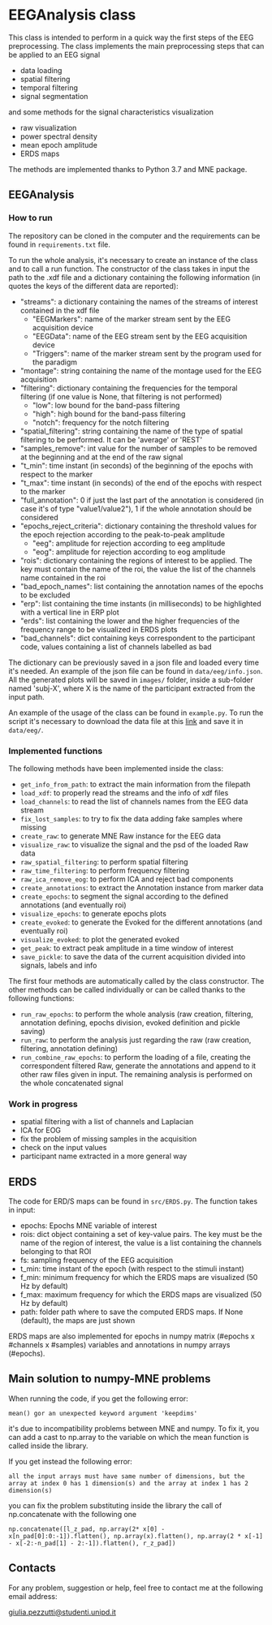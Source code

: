 # EEGAnalysis class

This class is intended to perform in a quick way the first steps of the EEG preprocessing. 
The class implements the main preprocessing steps that can be applied to an EEG signal

* data loading 
* spatial filtering
* temporal filtering
* signal segmentation 

and some methods for the signal characteristics visualization

* raw visualization
* power spectral density
* mean epoch amplitude
* ERDS maps

The methods are implemented thanks to Python 3.7 and MNE package. 

## EEGAnalysis

### How to run

The repository can be cloned in the computer and the requirements can be found in `requirements.txt` file. 

To run the whole analysis, it's necessary to create an instance of the class and to call a run function. 
The constructor of the class takes in input the path to the .xdf file and a dictionary containing the following 
information (in quotes the keys of the different data are reported):

* "streams": a dictionary containing the names of the streams of interest contained in the xdf file
    * "EEGMarkers": name of the marker stream sent by the EEG acquisition device
    * "EEGData": name of the EEG stream sent by the EEG acquisition device
    * "Triggers": name of the marker stream sent by the program used for the paradigm
* "montage": string containing the name of the montage used for the EEG acquisition
* "filtering": dictionary containing the frequencies for the temporal filtering (if one value is None, that filtering is not performed)
    * "low": low bound for the band-pass filtering
    * "high": high bound for the band-pass filtering
    * "notch": frequency for the notch filtering
* "spatial_filtering": string containing the name of the type of spatial filtering to be performed. It can be 'average' or 'REST'
* "samples_remove": int value for the number of samples to be removed at the beginning and at the end of the raw signal
* "t_min": time instant (in seconds) of the beginning of the epochs with respect to the marker
* "t_max": time instant (in seconds) of the end of the epochs with respect to the marker
* "full_annotation": 0 if just the last part of the annotation is considered (in case it's of type "value1/value2"), 1 if the whole annotation should be considered
* "epochs_reject_criteria": dictionary containing the threshold values for the epoch rejection according to the peak-to-peak amplitude
    * "eeg": amplitude for rejection according to eeg amplitude
    * "eog": amplitude for rejection according to eog amplitude
* "rois": dictionary containing the regions of interest to be applied. The key must contain the name of the roi, the value the list of the channels name contained in the roi
* "bad_epoch_names": list containing the annotation names of the epochs to be excluded
* "erp": list containing the time instants (in milliseconds) to be highlighted with a vertical line in ERP plot
* "erds": list containing the lower and the higher frequencies of the frequency range to be visualized in ERDS plots 
* "bad_channels": dict containing keys correspondent to the participant code, values containing a list of channels labelled as bad

The dictionary can be previously saved in a json file and loaded every time it's needed. An example of the json file can be found in `data/eeg/info.json`.
All the generated plots will be saved in `images/` folder, inside a sub-folder named 'subj-X', where X is the name of the participant extracted from the input path.  

An example of the usage of the class can be found in `example.py`. To run the script it's necessary to download the data file at this [link](https://drive.google.com/file/d/1QJACAUq3nOzYe69RH_6mlofJCYqt4ZJf/view?usp=sharing) and save it in `data/eeg/`.

### Implemented functions

The following methods have been implemented inside the class:
* `get_info_from_path`: to extract the main information from the filepath
* `load_xdf`: to properly read the streams and the info of xdf files
* `load_channels`: to read the list of channels names from the EEG data stream
* `fix_lost_samples`: to try to fix the data adding fake samples where missing
* `create_raw`: to generate MNE Raw instance for the EEG data
* `visualize_raw`: to visualize the signal and the psd of the loaded Raw data
* `raw_spatial_filtering`: to perform spatial filtering
* `raw_time_filtering`: to perform frequency filtering
* `raw_ica_remove_eog`: to perform ICA and reject bad components
* `create_annotations`: to extract the Annotation instance from marker data
* `create_epochs`: to segment the signal according to the defined annotations (and eventually roi)
* `visualize_epochs`: to generate epochs plots
* `create_evoked`: to generate the Evoked for the different annotations (and eventually roi)
* `visualize_evoked`: to plot the generated evoked
* `get_peak`: to extract peak amplitude in a time window of interest
* `save_pickle`: to save the data of the current acquisition divided into signals, labels and info

The first four methods are automatically called by the class constructor. The other methods can be called individually 
or can be called thanks to the following functions:
* `run_raw_epochs`: to perform the whole analysis (raw creation, filtering, annotation defining, epochs division, evoked definition and pickle saving)
* `run_raw`: to perform the analysis just regarding the raw (raw creation, filtering, annotation defining)
* `run_combine_raw_epochs`: to perform the loading of a file, creating the correspondent filtered Raw, generate the annotations and append to it other raw files given in input. The remaining analysis is performed on the whole concatenated signal

### Work in progress

* spatial filtering with a list of channels and Laplacian
* ICA for EOG
* fix the problem of missing samples in the acquisition
* check on the input values 
* participant name extracted in a more general way

## ERDS

The code for ERD/S maps can be found in `src/ERDS.py`. The function takes in input:
* epochs: Epochs MNE variable of interest
* rois: dict object containing a set of key-value pairs. The key must be the name of the region of interest, the value is a list containing the channels belonging to that ROI
* fs: sampling frequency of the EEG acquisition
* t_min: time instant of the epoch (with respect to the stimuli instant)
* f_min: minimum frequency for which the ERDS maps are visualized (50 Hz by default)
* f_max: maximum frequency for which the ERDS maps are visualized (50 Hz by default)
* path: folder path where to save the computed ERDS maps. If None (default), the maps are just shown

ERDS maps are also implemented for epochs in numpy matrix (#epochs x #channels x #samples) variables and annotations in numpy arrays (#epochs).

## Main solution to numpy-MNE problems

When running the code, if you get the following error: 

``mean() gor an unexpected keyword argument 'keepdims'``

it's due to incompatibility problems between MNE and numpy. To fix it, you can add a cast to np.array to the variable on which the mean function is called inside the library. 

If you get instead the following error: 

``all the input arrays must have same number of dimensions, but the array at index 0 has 1 dimension(s) and the array at index 1 has 2 dimension(s)``

you can fix the problem substituting inside the library the call of np.concatenate with the following one 

``np.concatenate([l_z_pad, np.array(2* x[0] - x[n_pad[0]:0:-1]).flatten(), np.array(x).flatten(), np.array(2 * x[-1] - x[-2:-n_pad[1] - 2:-1]).flatten(), r_z_pad])``


## Contacts

For any problem, suggestion or help, feel free to contact me at the following email address:

giulia.pezzutti@studenti.unipd.it